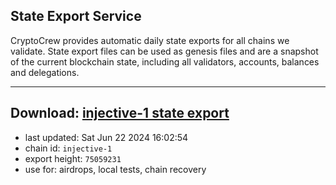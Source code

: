 ## State Export Service
CryptoCrew provides automatic daily state exports for all chains we validate. State export files can be used as genesis files and are a snapshot of the current blockchain state, including all validators, accounts, balances and delegations.

---
**Download: [injective-1 state export](https://dl-eu2.ccvalidators.com/SERVICE/injective/injective-1_export_75059231.json)**
---

- last updated: Sat Jun 22 2024 16:02:54
- chain id: `injective-1`
- export height: `75059231`
- use for: airdrops, local tests, chain recovery
